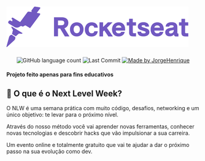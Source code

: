 <h1 align="left">
    <img alt="NextLevelWeek" title="#NextLevelWeek" src='web/src/assets/rocketseat.png' />
</h1>

<p align="center">
  <img alt="GitHub language count" src="https://img.shields.io/github/languages/count/jorgehard/nlw-01-ecoleta?color=green&label=Linguagens&style=for-the-badge">

  <img alt="Last Commit" src="https://img.shields.io/github/last-commit/jorgehard/nlw-01-ecoleta?style=for-the-badge" width="200px">

  <a href="https://www.linkedin.com/in/jorge-henrique-baptista/">
    <img alt="Made by JorgeHenrique" src="https://img.shields.io/badge/Autor-Jorge%20H%20Baptista-green?color=red&label=Autor&style=for-the-badge">
  </a>
</p>

#### Projeto feito apenas para fins educativos

## :rocket: O que é o Next Level Week?

O NLW é uma semana prática com muito código, desafios, networking e um único objetivo: te levar para o próximo nível.

Através do nosso método você vai aprender novas ferramentas, conhecer novas tecnologias e descobrir hacks que vão impulsionar a sua carreira.

Um evento online e totalmente gratuito que vai te ajudar a dar o próximo passo na sua evolução como dev.
